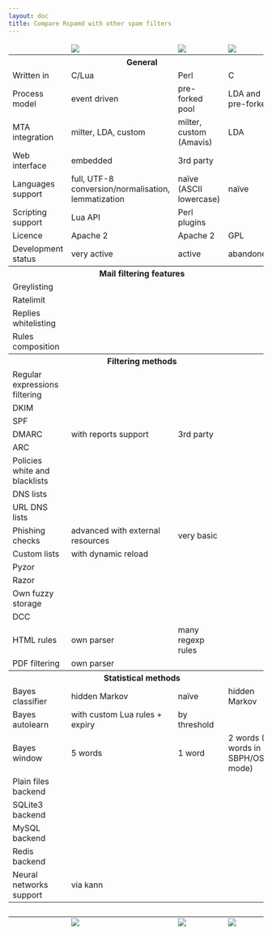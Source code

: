 ```yaml
---
layout: doc
title: Compare Rspamd with other spam filters
---
```


<div class="compare-table">
  <div class="table-responsive">
    <table class="table">
      <thead>
        <tr>
          <td class="col-3"></td>
          <td class="col-3"><img src="img/rspamd_logo_small_black_simple.jpg" class="img-fluid"></td>
          <td class="col-3"><img src="img/spamassassin_logo.jpg" class="img-fluid"></td>
          <td class="col-3"><img src="img/dspam_logo.jpg" class="img-fluid"></td>
        </tr>
      </thead>
      <tbody>
        <tr>
          <th colspan="4">
            General
          </th>
        </tr>
        <tr>
          <td>Written in</td>
          <td>C/Lua</td>
          <td>Perl</td>
          <td>C</td>
        </tr>
        <tr>
          <td>Process model</td>
          <td>event driven</td>
          <td>pre-forked pool</td>
          <td>LDA and pre-forked</td>
        </tr>
        <tr>
          <td>MTA integration</td>
          <td>milter, LDA, custom</td>
          <td>milter, custom (Amavis)</td>
          <td>LDA</td>
        </tr>
        <tr>
          <td>Web interface</td>
          <td><span class="fa fa-lg fa-check icon-green"></span> embedded</td>
          <td><span class="fa fa-lg fa-question-circle"></span> 3rd party</td>
          <td><span class="fa fa-lg fa-check icon-green"></span></td>
        </tr>
        <tr>
          <td>Languages support</td>
          <td><span class="fa fa-lg fa-check icon-green"></span> full, UTF-8 conversion/normalisation, lemmatization</td>
          <td><span class="fa fa-lg fa-times icon-red"></span> naïve (ASCII lowercase)</td>
          <td><span class="fa fa-lg fa-times icon-red"></span> naïve</td>
        </tr>
        <tr>
          <td>Scripting support</td>
          <td><span class="fa fa-lg fa-check icon-green"></span> Lua API</td>
          <td><span class="fa fa-lg fa-check icon-green"></span> Perl plugins</td>
          <td><span class="fa fa-lg fa-times icon-red"></span></td>
        </tr>
        <tr>
          <td>Licence</td>
          <td>Apache 2</td>
          <td>Apache 2</td>
          <td>GPL</td>
        </tr>
        <tr>
          <td>Development status</td>
          <td><span class="fa fa-lg fa-check icon-green"></span> very active</td>
          <td><span class="fa fa-lg fa-check icon-green"></span> active</td>
          <td><span class="fa fa-lg fa-times icon-red"></span> abandoned</td>
        </tr>
        <tr>
          <th colspan="4">
            Mail filtering features
          </th>
        </tr>
        <tr>
          <td>Greylisting</td>
          <td><span class="fa fa-lg fa-check icon-green"></span></td>
          <td><span class="fa fa-lg fa-times icon-red"></span></td>
          <td><span class="fa fa-lg fa-times icon-red"></span></td>
        </tr>
        <tr>
          <td>Ratelimit</td>
          <td><span class="fa fa-lg fa-check icon-green"></span></td>
          <td><span class="fa fa-lg fa-times icon-red"></span></td>
          <td><span class="fa fa-lg fa-times icon-red"></span></td>
        </tr>
        <tr>
          <td>Replies whitelisting</td>
          <td><span class="fa fa-lg fa-check icon-green"></span></td>
          <td><span class="fa fa-lg fa-times icon-red"></span></td>
          <td><span class="fa fa-lg fa-times icon-red"></span></td>
        </tr>
        <tr>
          <td>Rules composition</td>
          <td><span class="fa fa-lg fa-check icon-green"></span></td>
          <td><span class="fa fa-lg fa-check icon-green"></span></td>
          <td><span class="fa fa-lg fa-times icon-red"></span></td>
        </tr>
        <tr>
          <th colspan="4">
            Filtering methods
          </th>
        </tr>
        <tr>
          <td>Regular expressions filtering</td>
          <td><span class="fa fa-lg fa-check icon-green"></span></td>
          <td><span class="fa fa-lg fa-check icon-green"></span></td>
          <td><span class="fa fa-lg fa-times icon-red"></span></td>
        </tr>
        <tr>
          <td>DKIM</td>
          <td><span class="fa fa-lg fa-check icon-green"></span></td>
          <td><span class="fa fa-lg fa-check icon-green"></span></td>
          <td><span class="fa fa-lg fa-times icon-red"></span></td>
        </tr>
        <tr>
          <td>SPF</td>
          <td><span class="fa fa-lg fa-check icon-green"></span></td>
          <td><span class="fa fa-lg fa-check icon-green"></span></td>
          <td><span class="fa fa-lg fa-times icon-red"></span></td>
        </tr>
        <tr>
          <td>DMARC</td>
          <td><span class="fa fa-lg fa-check icon-green"></span> with reports support</td>
          <td><span class="fa fa-lg fa-question-circle"></span> 3rd party</td>
          <td><span class="fa fa-lg fa-times icon-red"></span></td>
        </tr>
        <tr>
          <td>ARC</td>
          <td><span class="fa fa-lg fa-check icon-green"></span></td>
          <td><span class="fa fa-lg fa-question-circle"></span></td>
          <td><span class="fa fa-lg fa-times icon-red"></span></td>
        </tr>
        <tr>
          <td>Policies white and blacklists</td>
          <td><span class="fa fa-lg fa-check icon-green"></span></td>
          <td><span class="fa fa-lg fa-check icon-green"></span></td>
          <td><span class="fa fa-lg fa-times icon-red"></span></td>
        </tr>
        <tr>
          <td>DNS lists</td>
          <td><span class="fa fa-lg fa-check icon-green"></span></td>
          <td><span class="fa fa-lg fa-check icon-green"></span></td>
          <td><span class="fa fa-lg fa-times icon-red"></span></td>
        </tr>
        <tr>
          <td>URL DNS lists</td>
          <td><span class="fa fa-lg fa-check icon-green"></span></td>
          <td><span class="fa fa-lg fa-check icon-green"></span></td>
          <td><span class="fa fa-lg fa-times icon-red"></span></td>
        </tr>
        <tr>
          <td>Phishing checks</td>
          <td><span class="fa fa-lg fa-check icon-green"></span> advanced with external resources</td>
          <td><span class="fa fa-lg fa-check icon-green"></span> very basic</td>
          <td><span class="fa fa-lg fa-times icon-red"></span></td>
        </tr>
        <tr>
          <td>Custom lists</td>
          <td><span class="fa fa-lg fa-check icon-green"></span> with dynamic reload</td>
          <td><span class="fa fa-lg fa-check icon-green"></span></td>
          <td><span class="fa fa-lg fa-times icon-red"></span></td>
        </tr>
        <tr>
          <td>Pyzor</td>
          <td><span class="fa fa-lg fa-times icon-red"></span></td>
          <td><span class="fa fa-lg fa-check icon-green"></span></td>
          <td><span class="fa fa-lg fa-times icon-red"></span></td>
        </tr>
        <tr>
          <td>Razor</td>
          <td><span class="fa fa-lg fa-check icon-green"></span></td>
          <td><span class="fa fa-lg fa-check icon-green"></span></td>
          <td><span class="fa fa-lg fa-times icon-red"></span></td>
        </tr>
        <tr>
          <td>Own fuzzy storage</td>
          <td><span class="fa fa-lg fa-check icon-green"></span></td>
          <td><span class="fa fa-lg fa-times icon-red"></span></td>
          <td><span class="fa fa-lg fa-times icon-red"></span></td>
        </tr>
        <tr>
          <td>DCC</td>
          <td><span class="fa fa-lg fa-check icon-green"></span></td>
          <td><span class="fa fa-lg fa-check icon-green"></span></td>
          <td><span class="fa fa-lg fa-times icon-red"></span></td>
        </tr>
        <tr>
          <td>HTML rules</td>
          <td><span class="fa fa-lg fa-check icon-green"></span> own parser</td>
          <td><span class="fa fa-lg fa-check icon-green"></span> many regexp rules</td>
          <td><span class="fa fa-lg fa-times icon-red"></span></td>
        </tr>
        <tr>
          <td>PDF filtering</td>
          <td><span class="fa fa-lg fa-check icon-green"></span> own parser</td>
          <td><span class="fa fa-lg fa-check icon-green"></span></td>
          <td><span class="fa fa-lg fa-times icon-red"></span></td>
        </tr>
        <tr>
          <th colspan="4">
            Statistical methods
          </th>
        </tr>
        <tr>
          <td>Bayes classifier</td>
          <td><span class="fa fa-lg fa-check icon-green"></span> hidden Markov</td>
          <td><span class="fa fa-lg fa-check icon-green"></span> naïve</td>
          <td><span class="fa fa-lg fa-check icon-green"></span> hidden Markov</td>
        </tr>
        <tr>
          <td>Bayes autolearn</td>
          <td><span class="fa fa-lg fa-check icon-green"></span> with custom Lua rules + expiry</td>
          <td><span class="fa fa-lg fa-check icon-green"></span> by threshold</td>
          <td><span class="fa fa-lg fa-times icon-red"></span></td>
        </tr>
        <tr>
          <td>Bayes window</td>
          <td>5 words</td>
          <td>1 word</td>
          <td>2 words (5 words in SBPH/OSB mode)</td>
        </tr>
        <tr>
          <td>Plain files backend</td>
          <td><span class="fa fa-lg fa-check icon-green"></span></td>
          <td><span class="fa fa-lg fa-check icon-green"></span></td>
          <td><span class="fa fa-lg fa-check icon-green"></span></td>
        </tr>
        <tr>
          <td>SQLite3 backend</td>
          <td><span class="fa fa-lg fa-check icon-green"></span></td>
          <td><span class="fa fa-lg fa-check icon-green"></span></td>
          <td><span class="fa fa-lg fa-check icon-green"></span></td>
        </tr>
        <tr>
          <td>MySQL backend</td>
          <td><span class="fa fa-lg fa-times icon-red"></span></td>
          <td><span class="fa fa-lg fa-check icon-green"></span></td>
          <td><span class="fa fa-lg fa-check icon-green"></span></td>
        </tr>
        <tr>
          <td>Redis backend</td>
          <td><span class="fa fa-lg fa-check icon-green"></span></td>
          <td><span class="fa fa-lg fa-check icon-green"></span></td>
          <td><span class="fa fa-lg fa-times icon-red"></span></td>
        </tr>
        <tr>
          <td>Neural networks support</td>
          <td><span class="fa fa-lg fa-check icon-green"></span> via kann</td>
          <td><span class="fa fa-lg fa-times icon-red"></span></td>
          <td><span class="fa fa-lg fa-times icon-red"></span></td>
        </tr>
        <tr>
          <th colspan="4">&nbsp;
          </th>
        </tr>
      </tbody>
      <thead>
        <tr>
          <td></td>
          <td><img src="img/rspamd_logo_small_black_simple.jpg" class="img-fluid"></td>
          <td><img src="img/spamassassin_logo.jpg" class="img-fluid"></td>
          <td><img src="img/dspam_logo.jpg" class="img-fluid"></td>
        </tr>
      </thead>
    </table>
  </div>
</div>
